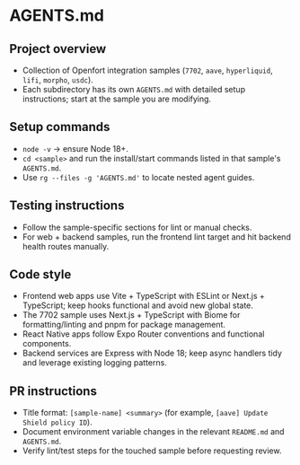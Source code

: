 # AGENTS.md

## Project overview
- Collection of Openfort integration samples (`7702`, `aave`, `hyperliquid`, `lifi`, `morpho`, `usdc`).
- Each subdirectory has its own `AGENTS.md` with detailed setup instructions; start at the sample you are modifying.

## Setup commands
- `node -v` → ensure Node 18+.
- `cd <sample>` and run the install/start commands listed in that sample's `AGENTS.md`.
- Use `rg --files -g 'AGENTS.md'` to locate nested agent guides.

## Testing instructions
- Follow the sample-specific sections for lint or manual checks.
- For web + backend samples, run the frontend lint target and hit backend health routes manually.

## Code style
- Frontend web apps use Vite + TypeScript with ESLint or Next.js + TypeScript; keep hooks functional and avoid new global state.
- The 7702 sample uses Next.js + TypeScript with Biome for formatting/linting and pnpm for package management.
- React Native apps follow Expo Router conventions and functional components.
- Backend services are Express with Node 18; keep async handlers tidy and leverage existing logging patterns.

## PR instructions
- Title format: `[sample-name] <summary>` (for example, `[aave] Update Shield policy ID`).
- Document environment variable changes in the relevant `README.md` and `AGENTS.md`.
- Verify lint/test steps for the touched sample before requesting review.
